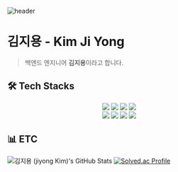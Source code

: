 ![header](https://capsule-render.vercel.app/api?type=venom&height=300&color=gradient&customColorList=12,19,24&text=Welcome%20to%20my%20Github&reversal=false&textBg=false&fontColor=030303&desc=Jiyong%20Kim&descSize=30&descAlignY=62)

# 김지용 - Kim Ji Yong

> 백엔드 엔지니어 **김지용**이라고 합니다.


## 🛠️ Tech Stacks

<p align="center">
  <img src="https://img.shields.io/badge/Java-ED8B00?style=for-the-badge&logo=openjdk&logoColor=white" />
  <img src="https://img.shields.io/badge/Spring-6DB33F?style=for-the-badge&logo=spring&logoColor=white" />
  <img src="https://img.shields.io/badge/Python-3776AB?style=for-the-badge&logo=python&logoColor=white" />
  <img src="https://img.shields.io/badge/C-00599C?style=for-the-badge&logo=c&logoColor=white" />
  <br/>
  <img src="https://img.shields.io/badge/HTML5-E34F26?style=for-the-badge&logo=html5&logoColor=white" />
  <img src="https://img.shields.io/badge/JavaScript-F7DF1E?style=for-the-badge&logo=javascript&logoColor=black" />
  <img src="https://img.shields.io/badge/React-20232A?style=for-the-badge&logo=react&logoColor=61DAFB" />
  <img src="https://img.shields.io/badge/MySQL-00000F?style=for-the-badge&logo=mysql&logoColor=white" />
</p>

## 📊 ETC

![김지용 (jiyong Kim)'s GitHub Stats](https://github-readme-stats.vercel.app/api?username=j4drgn&include_all_commits=True&show_icons=true&theme=algolia&title_color=ffffff&icon_color=3498db)
[![Solved.ac Profile](http://mazassumnida.wtf/api/v2/generate_badge?boj=kimji0423)](https://solved.ac/kimji0423/)
